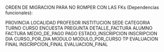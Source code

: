 ORDEN DE MIGRACION PARA NO ROMPER CON LAS FKs (Dependencias funcionales):

PROVINCIA
LOCALIDAD
PROFESOR
INSTITUCION
SEDE 
CATEGORIA
TURNO
CURSO
ENCUESTA
PREGUNTA
DETALLE_FACTURA
ALUMNO
FACTURA
MEDIO_DE_PAGO
PAGO
ESTADO_INSCRIPCION
INSCRIPCION
DIA
CURSO_POR_DIA
MODULO
MODULO_POR_CURSO
TP
EVALUACION
FINAL
INSCRIPCION_FINAL
EVALUACION_FINAL
